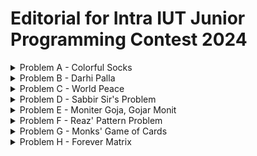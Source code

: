 # Editorial for Intra IUT Junior Programming Contest 2024

<details>
<summary>Problem A - Colorful Socks</summary>

Problem Setter: [Rafio](https://codeforces.com/profile/Rafio)

Difficulty: Easy-Medium

Tags: Greedy

<details>
<summary>Hint 1</summary>

Handle the possible and impossible case separately.

</details>

<details>
<summary>Hint 2</summary>

If there exists at least $2$ socks of the same color, it is always possible.

</details>

<details>
<summary>Hint 3</summary>

If Abid grabs $n+1$ socks, he will surely get at least 2 socks of the same color.

</details>

<details>
<summary>Solution</summary>

Solution

</details>
</details>

<details>
<summary>Problem B - Darhi Palla</summary>

Problem Setter: [Rafio](https://codeforces.com/profile/Rafio)

Difficulty: Hard

Tags: Math, Bitmasks, Binary Search

<details>
<summary>Hint</summary>

Hint

</details>

<details>
<summary>Solution</summary>

Ternary Number Solution

</details>

<details>

<summary>Alternate Solution</summary>

Recursive Solution

</details>
</details>

<details>
<summary>Problem C - World Peace</summary>

Problem Setter: [Abdullah Abrar](https://codeforces.com/profile/lelbaba)

Difficulty: Easy-Medium

Tags: Number Theory

<details>
<summary>Hint</summary>

Hint

</details>

<details>
<summary>Solution</summary>

Solution

</details>
</details>

<details>
<summary>Problem D - Sabbir Sir's Problem</summary>

Problem Setter: [Sabbir Ahmed](https://cse.iutoic-dhaka.edu/profile/sabbir)

Difficulty: Impossible

Tags: Machine Learning

<details>
<summary>Hint</summary>

Hint

</details>

<details>
<summary>Solution</summary>

Solution

</details>
</details>

<details>
<summary>Problem E - Moniter Goja, Gojar Monit</summary>

Problem Setter: [Rafio](https://codeforces.com/profile/Rafio)

Difficulty: Very Easy

Tags: Math, Greedy

<details>
<summary>Hint 1</summary>

Take a pen and a paper and solve the problem manually for a few small values of $k$.

</details>

<details>
<summary>Hint 2</summary>

If there exists multiple solutions, you may output any of them. So try to find the easiest one.

</details>

<details>
<summary>Solution</summary>

You have two unknown variables and only one equations. So you can choose a value for one of the variables and try to solve the equation for the other.

Let's try $x=1$.

$k=1^y+y^1=1+y$

So $y=k-1$.

Woah, you found a solution!

</details>

<details>
<summary>Code</summary>

```cpp
#include <bits/stdc++.h>
using namespace std;

#define int long long
#define fastio ios_base::sync_with_stdio(0); cin.tie(0)
#define endl "\n"



void pre()
{
    fastio;


}

void solve(int tc)
{
    int k;
    cin >> k;
    cout << 1 << ' ' << k-1;
}

signed main()
{
    pre();

    int tc, tt=1;
    cin >> tt;

    for(tc=1; tc<=tt; tc++)
    {
        solve(tc);
        cout << endl;
    }

    return 0;
}
```

</details>
</details>

<details>
<summary>Problem F - Reaz' Pattern Problem</summary>

Problem Setter: [Reaz Hassan Joarder](https://codeforces.com/profile/ssshanto)

Difficulty: Easy

Tags: Implementation

<details>
<summary>Hint</summary>

Hint

</details>

<details>
<summary>Solution</summary>

Solution

</details>
</details>

<details>
<summary>Problem G - Monks' Game of Cards</summary>

Problem Setter: [Rafio](https://codeforces.com/profile/Rafio)

Difficulty: Medium

Tags: Number Theory, Graphs

<details>
<summary>Hint</summary>

Hint

</details>

<details>
<summary>Solution</summary>

Number Theory Solution

</details>

<details>

<summary>Alternate Solution</summary>

Graph Solution

</details>
</details>

<details>
<summary>Problem H - Forever Matrix</summary>

Problem Setter: [Adib Farhan](https://codeforces.com/profile/Brownbear2710)

Difficulty:

Tags:

<details>
<summary>Hint</summary>

Hint

</details>

<details>
<summary>Solution</summary>

Solution

</details>
</details>
